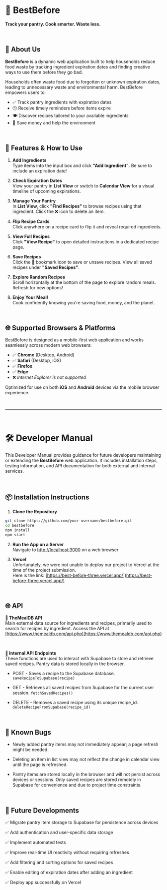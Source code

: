 # 🥫 BestBefore 
**Track your pantry. Cook smarter. Waste less.**

<br>

## 📖 About Us

**BestBefore** is a dynamic web application built to help households reduce food waste by tracking ingredient expiration dates and finding creative ways to use them before they go bad.

Households often waste food due to forgotten or unknown expiration dates, leading to unnecessary waste and environmental harm. BestBefore empowers users to:

- ✅ Track pantry ingredients with expiration dates  
- 🕒 Receive timely reminders before items expire  
- 🍽️ Discover recipes tailored to your available ingredients  
- 💸 Save money and help the environment  

<br>

## 🚀 Features & How to Use

1. **Add Ingredients**  
   Type items into the input box and click **"Add Ingredient"**. Be sure to include an expiration date!

2. **Check Expiration Dates**  
   View your pantry in **List View** or switch to **Calendar View** for a visual timeline of upcoming expirations.

3. **Manage Your Pantry**  
   In **List View**, click **"Find Recipes"** to browse recipes using that ingredient. Click the ❌ icon to delete an item.

4. **Flip Recipe Cards**  
   Click anywhere on a recipe card to flip it and reveal required ingredients.

5. **View Full Recipes**  
   Click **"View Recipe"** to open detailed instructions in a dedicated recipe page.

6. **Save Recipes**  
   Click the 🔖 bookmark icon to save or unsave recipes. View all saved recipes under **"Saved Recipes"**.

7. **Explore Random Recipes**  
   Scroll horizontally at the bottom of the page to explore random meals. Refresh for new options!

8. **Enjoy Your Meal!**  
   Cook confidently knowing you're saving food, money, and the planet.

<br>

## 🌐 Supported Browsers & Platforms

BestBefore is designed as a mobile-first web application and works seamlessly across modern web browsers:

- ✅ **Chrome** (Desktop, Android)  
- ✅ **Safari** (Desktop, iOS)  
- ✅ **Firefox**  
- ✅ **Edge**  
- ❌ *Internet Explorer is not supported*

Optimized for use on both **iOS** and **Android** devices via the mobile browser experience.

<br>

---

<br>

# 🛠️ Developer Manual

This Developer Manual provides guidance for future developers maintaining or extending the **BestBefore** web application. It includes installation steps, testing information, and API documentation for both external and internal services.

<br>

## 📦 Installation Instructions

1. **Clone the Repository**

```bash
git clone https://github.com/your-username/bestbefore.git
cd bestbefore
npm install
npm start
```

2. **Run the App on a Server** <br>
   Navigate to [http://localhost:3000](http://localhost:3000) on a web browser

3. **Vercel** <br>
   Unfortunately, we were not unable to deploy our project to Vercel at the time of the project submission. <br>
   Here is the link: [https://best-before-three.vercel.app/](https://best-before-three.vercel.app/)

<br>

## 🌐 API

**🍲 TheMealDB API** <br>
Main external data source for ingredients and recipes, primarily used to search for recipes by ingredient. Access the API at [https://www.themealdb.com/api.php](https://www.themealdb.com/api.php)

<br>

 **📡 Internal API Endpoints** <br>
These functions are used to interact with Supabase to store and retrieve saved recipes. Pantry data is stored locally in the browser.

- POST - Saves a recipe to the Supabase database.
`saveRecipeToSupabase(recipe)`

- GET - Retrieves all saved recipes from Supabase for the current user session.
`fetchSavedRecipes()`

- DELETE - Removes a saved recipe using its unique recipe_id.
`deleteRecipeFromSupabase(recipe_id)`

<br>

## 🐛 Known Bugs

- Newly added pantry items may not immediately appear; a page refresh might be needed.

- Deleting an item in list view may not reflect the change in calendar view until the page is refreshed.

- Pantry items are stored locally in the browser and will not persist across devices or sessions.
Only saved recipes are stored remotely in Supabase for convenience and due to project time constraints.

<br>

## 🔭 Future Developments

✅ Migrate pantry item storage to Supabase for persistence across devices

✅ Add authentication and user-specific data storage

✅ Implement automated tests

✅ Improve real-time UI reactivity without requiring refreshes

✅ Add filtering and sorting options for saved recipes

✅ Enable editing of expiration dates after adding an ingredient

✅ Deploy app successfully on Vercel

<br>

